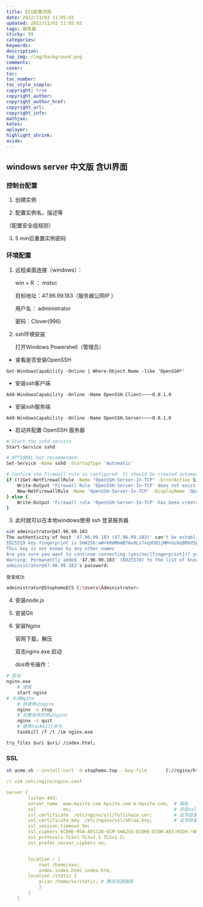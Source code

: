 ```yaml
---
title: ECS配置流程
date: 2022/11/03 11:05:03
updated: 2022/11/03 11:05:03
tags: 服务器
sticky: 99
categories:     
keywords: 
description:
top_img: /img/background.png
comments:
cover: 
toc:
toc_number:
toc_style_simple:
copyright: true
copyright_author:
copyright_author_href: 
copyright_url:
copyright_info:
mathjax:
katex:
aplayer:
highlight_shrink:
aside:
---
```


## windows server 中文版 含UI界面

### 控制台配置

1. 创建实例



2. 配置实例名，描述等

（配置安全组规则）



3. 5 min后重置实例密码



### 环境配置

1.  远程桌面连接（windows）： 

    win + R ： mstsc 

    目标地址：47.96.99.183（服务器公网IP ）

    用户名： administrator

    密码：Clover(996)

2. ssh环境安装

    打开Windows Powershell（管理员）

- 查看是否安装OpenSSH

```shell
Get-WindowsCapability -Online | Where-Object Name -like 'OpenSSH*'
```

- 安装ssh客户端

```shell
Add-WindowsCapability -Online -Name OpenSSH.Client~~~~0.0.1.0
```

- 安装ssh服务端

```shell
Add-WindowsCapability -Online -Name OpenSSH.Server~~~~0.0.1.0
```

- 启动并配置 OpenSSH 服务器

```sh
# Start the sshd service
Start-Service sshd

# OPTIONAL but recommended:
Set-Service -Name sshd -StartupType 'Automatic'

# Confirm the Firewall rule is configured. It should be created automatically by setup. Run the following to verify
if (!(Get-NetFirewallRule -Name "OpenSSH-Server-In-TCP" -ErrorAction SilentlyContinue | Select-Object Name, Enabled)) {
    Write-Output "Firewall Rule 'OpenSSH-Server-In-TCP' does not exist, creating it..."
    New-NetFirewallRule -Name 'OpenSSH-Server-In-TCP' -DisplayName 'OpenSSH Server (sshd)' -Enabled True -Direction Inbound -Protocol TCP -Action Allow -LocalPort 22
} else {
    Write-Output "Firewall rule 'OpenSSH-Server-In-TCP' has been created and exists."
}
```



3. 此时就可以在本地windows使用 ssh 登录服务器

```sh
ssh administrator@47.96.99.183
The authenticity of host '47.96.99.183 (47.96.99.183)' can't be established.
ED25519 key fingerprint is SHA256:wW+kRmMmmB7Av0Ls7vqVU01jNM+GcOq8RVdSpdLUsdo.
This key is not known by any other names
Are you sure you want to continue connecting (yes/no/[fingerprint])? yes
Warning: Permanently added '47.96.99.183' (ED25519) to the list of known hosts.
administrator@47.96.99.183's password:
```

    登录成功

```sh
administrator@StophemoECS C:\Users\Administrator>
```



4. 安装node.js
5. 安装Git
6. 安装Nginx

    官网下载，解压

    双击nginx.exe 启动

    dos命令操作：

```sh
# 启动
nginx.exe 
	# 或者 
	start nginx	
# 关闭Nginx
	# 快速停止nginx
	nginx -s stop  
	# 完整有序的停止nginx
	nginx -s quit
	# 使用taskkill命令
	taskkill /f /t /im nginx.exe
```

    try_files $uri $uri/ /index.html;





### SSL



```sh
sh acme.sh --install-cert -d stophemo.top --key-file       C://nginx/html/key.pem  --fullchain-file C://nginx/html/cert.pem --reloadcmd 
```



```yml
// vim /etc/nginx/nginx.conf

server {
        listen 443;
        server_name  www.mysite.com mysite.com m.mysite.com;  # 域名
        ssl          on;                                      # 开启ssl
        ssl_certificate  /etc/nginx/ssl/fullchain.cer;        # 证书目录
        ssl_certificate_key  /etc/nginx/ssl/ohlaa.key;        # 证书目录
        ssl_session_timeout 5m;
        ssl_ciphers ECDHE-RSA-AES128-GCM-SHA256:ECDHE:ECDH:AES:HIGH:!NULL:!aNULL:!MD5:!ADH:!RC4;
        ssl_protocols TLSv1 TLSv1.1 TLSv1.2;
        ssl_prefer_server_ciphers on;


        location / {
            root /home/xxx;
            index index.html index.htm;
        location /static {
            alias /home/xx/static; # 静态资源路径
            }
        }
    }
```




